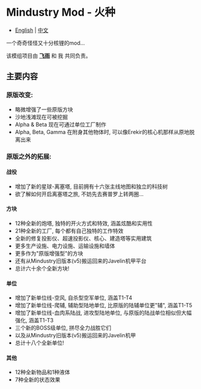 # Mindustry Mod - 火种
- [English](README.md) | [中文](README_zh.md)

一个奇奇怪怪又十分核锂的mod...

该模组项目由 [**飞雨**](https://github.com/nuiFghY) 和 我 共同负责。

## 主要内容

### 原版改变:

- 略微增强了一些原版方块
- 沙地浅滩现在可被挖掘
- Alpha & Beta 现在可通过单位工厂制作
- Alpha, Beta, Gamma 在附身其他物体时, 可以像Erekir的核心机那样从原地脱离出来

### 原版之外的拓展:

#### 战役

- 增加了新的星球-离塞塔, 目前拥有十六张主线地图和独立的科技树
- 欲了解如何开启离塞塔之旅, 不妨先去赛普罗上转两圈...

#### 方块

- 12种全新的炮塔, 独特的开火方式和特效, 涵盖炫酷和实用性
- 21种全新的工厂, 每个都有自己独特的工作特效
- 全新的修复投影仪、超速投影仪、核心、建造塔等实用建筑
- 更多生产设施、电力设施、运输设施和墙体
- 更多作为"原版增强型"的方块
- 还有从Mindustry旧版本(v5)搬运回来的Javelin机甲平台
- 总计六十余个全新方块!

#### 单位

- 增加了新单位线-空风, 自杀型空军单位, 涵盖T1-T4
- 增加了新单位线-爬辅, 辅助型陆地单位, 比原版的陆辅单位更"辅", 涵盖T1-T5
- 增加了新单位线-血肉系陆战, 进攻型陆地单位, 与原版的陆战单位相似但大幅强化, 涵盖T1-T3
- 三个新的BOSS级单位, 拼尽全力战胜它们
- 以及从Mindustry旧版本(v5)搬运回来的Javelin机甲
- 总计十八个全新单位!

#### 其他

- 12种全新物品和1种液体
- 7种全新的状态效果
